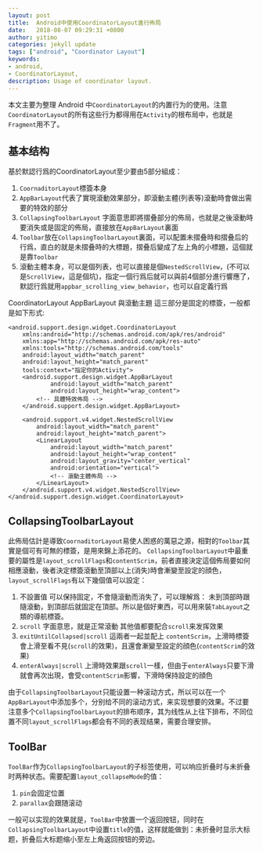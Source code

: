 ```yaml
---
layout: post
title:  Android中使用CoordinatorLayout進行佈局
date:   2018-08-07 09:29:31 +0800
author: yitimo
categories: jekyll update
tags: ["android", "Coordinator Layout"]
keywords:
- android,
- CoordinatorLayout,
description: Usage of coordinator layout.
---
```


本文主要为整理 Android 中``CoordinatorLayout``的内置行为的使用。注意``CoordinatorLayout``的所有这些行为都得用在``Activity``的根布局中，也就是``Fragment``用不了。

## 基本结构

基於默認行爲的CoordinatorLayout至少要由5部分組成：

1. ``CoornaditorLayout``標簽本身
2. ``AppBarLayout``代表了實現滾動效果部分，即滾動主體(列表等)滾動時會做出需要的特效的部分
3. ``CollapsingToolbarLayout`` 字面意思即將摺叠部分的佈局，也就是之後滾動時要消失或是固定的佈局，直接放在``AppBarLayout``裏面
4. ``Toolbar``放在``CollapsingToolbarLayout``裏面，可以配置未摺叠時和摺叠后的行爲，直白的就是未摺叠時的大標題，摺叠后變成了左上角的小標題，這個就是靠``Toolbar``
5. 滾動主體本身，可以是個列表，也可以直接是個``NestedScrollView``，(不可以是``ScrollView``，這是個坑)，指定一個行爲后就可以與前4個部分進行響應了，默認行爲就用``appbar_scrolling_view_behavior``，也可以自定義行爲

CoordinatorLayout AppBarLayout 與滾動主題 這三部分是固定的標簽，一般都是如下形式:

```
<android.support.design.widget.CoordinatorLayout
    xmlns:android="http://schemas.android.com/apk/res/android"
    xmlns:app="http://schemas.android.com/apk/res-auto"
    xmlns:tools="http://schemas.android.com/tools"
    android:layout_width="match_parent"
    android:layout_height="match_parent"
    tools:context="指定你的Activity">
    <android.support.design.widget.AppBarLayout
            android:layout_width="match_parent"
            android:layout_height="wrap_content">
        <!-- 具體特效佈局 -->
    </android.support.design.widget.AppBarLayout>

    <android.support.v4.widget.NestedScrollView
        android:layout_width="match_parent"
        android:layout_height="match_parent">
        <LinearLayout
            android:layout_width="match_parent"
            android:layout_height="wrap_content"
            android:layout_gravity="center_vertical"
            android:orientation="vertical">
            <!-- 滾動主體佈局 -->
        </LinearLayout>
    </android.support.v4.widget.NestedScrollView>
</android.support.design.widget.CoordinatorLayout>
```

## CollapsingToolbarLayout

此佈局估計是導致``CoornaditorLayout``易使人困惑的萬惡之源，相對的``Toolbar``其實是個可有可無的標簽，是用來錦上添花的。
``CollapsingToolbarLayout``中最重要的屬性是``layout_scrollFlags``和``contentScrim``，前者直接決定這個佈局要如何相應滾動，後者決定標簽滾動至頂部以上(消失)時會漸變至設定的顔色，``layout_scrollFlags``有以下幾個值可以設定：

1. 不設置值 可以保持固定，不會隨滾動而消失了，可以理解爲： 未到頂部時跟隨滾動，到頂部后就固定在頂部。所以是個好東西，可以用來裝``TabLayout``之類的導航標簽。
2. ``scroll`` 字面意思，就是正常滾動 其他值都要配合``scroll``来发挥效果
3. ``exitUntilCollapsed|scroll`` 這兩者一起並配上 ``contentScrim``，上滑時標簽會上滑至看不見(``scroll``的效果)，且還會漸變至設定的顔色(``contentScrim``的效果)
4. ``enterAlways|scroll`` 上滑時效果跟``scroll``一樣，但由于``enterAlways``只要下滑就會再次出現，會受``contentScrim``影響，下滑時保持設定的顔色

由于``CollapsingToolbarLayout``只能设置一种滚动方式，所以可以在一个``AppBarLayout``中添加多个，分别给不同的滚动方式，来实现想要的效果。不过要注意多个``CollapsingToolbarLayout``的排布顺序，其为线性从上往下排布，不同位置不同``layout_scrollFlags``都会有不同的表现结果，需要合理安排。

## ToolBar

``ToolBar``作为``CollapsingToolbarLayout``的子标签使用，可以响应折叠时与未折叠时两种状态。需要配置``layout_collapseMode``的值：

1. ``pin``会固定位置
2. ``parallax``会跟随滚动

一般可以实现的效果就是，``ToolBar``中放置一个返回按钮，同时在``CollapsingToolbarLayout``中设置``title``的值，这样就能做到：未折叠时显示大标题，折叠后大标题缩小至左上角返回按钮的旁边。

